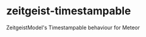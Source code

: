 zeitgeist-timestampable
=======================

ZeitgeistModel's Timestampable behaviour for Meteor
